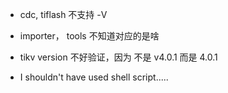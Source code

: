 - cdc, tiflash 不支持 -V
- importer， tools 不知道对应的是啥
- tikv version 不好验证，因为 不是 v4.0.1 而是 4.0.1


- I shouldn't have used shell script.....